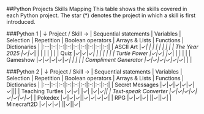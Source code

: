 ##Python Projects Skills Mapping
This table shows the skills covered in each Python project. The star (*) denotes the project in which a skill is first introduced.

###Python 1
| ↓ Project  /  Skill → | Sequential statements  | Variables  | Selection | Repetition | Boolean operators | Arrays & Lists | Functions | Dictionaries |
|:--|:-:|:-:|:-:|:-:|:-:|:-:|:-:|:-:|
| ASCII Art             |✓*| | | | | | | |
| The Year 2025         |✓|✓*| | | | | | |
| Quiz                  |✓|✓|✓*| | | | | |
| Turtle Power          |✓|✓| |✓*| | | | |
| Gameshow              |✓|✓|✓|✓|✓*| | | |
| Compliment Generator  |✓|✓|✓|✓|✓|✓*| | |

###Python 2
| ↓ Project  /  Skill → | Sequential statements  | Variables  | Selection | Repetition | Boolean operators | Arrays & Lists | Functions | Dictionaries |
|:--|:-:|:-:|:-:|:-:|:-:|:-:|:-:|:-:|
| Secret Messages       |✓|✓|✓|✓|✓|✓|||
| Teaching Turtles      |✓|✓| |✓| |✓|✓*||
| Text-speak Converter  |✓|✓|✓|✓|✓|✓|✓|✓*|
| Pokedex               |✓|✓|✓||✓|✓|✓|✓|
| RPG                   |✓|✓|✓| ||✓||✓|
| Minecraft2D           |✓|✓|✓| ||✓||✓|
